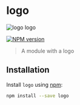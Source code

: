 # logo

![logo logo](https://cdn.rawgit.com/joakimbeng/logo/master/logo.png)

[![NPM version][npm-image]][npm-url]

> A module with a logo

## Installation

Install `logo` using [npm](https://www.npmjs.com/):

```bash
npm install --save logo
```

[npm-url]: https://npmjs.org/package/logo
[npm-image]: https://badge.fury.io/js/logo.svg
